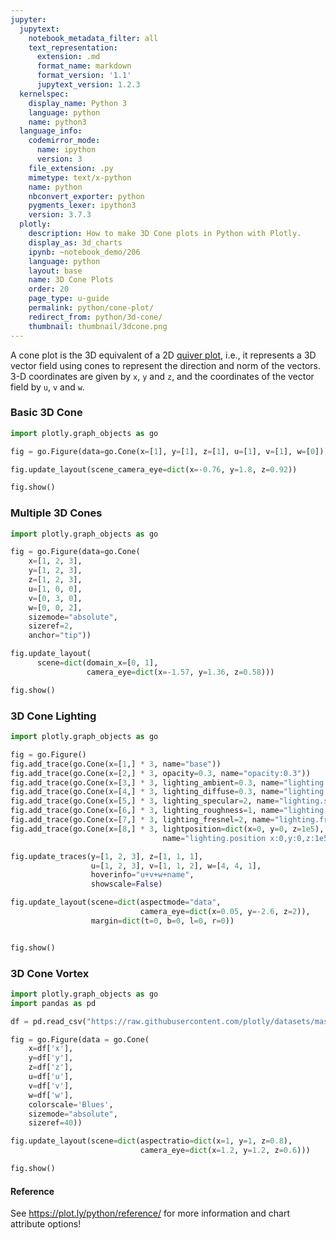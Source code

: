 ```yaml
---
jupyter:
  jupytext:
    notebook_metadata_filter: all
    text_representation:
      extension: .md
      format_name: markdown
      format_version: '1.1'
      jupytext_version: 1.2.3
  kernelspec:
    display_name: Python 3
    language: python
    name: python3
  language_info:
    codemirror_mode:
      name: ipython
      version: 3
    file_extension: .py
    mimetype: text/x-python
    name: python
    nbconvert_exporter: python
    pygments_lexer: ipython3
    version: 3.7.3
  plotly:
    description: How to make 3D Cone plots in Python with Plotly.
    display_as: 3d_charts
    ipynb: ~notebook_demo/206
    language: python
    layout: base
    name: 3D Cone Plots
    order: 20
    page_type: u-guide
    permalink: python/cone-plot/
    redirect_from: python/3d-cone/
    thumbnail: thumbnail/3dcone.png
---
```


A cone plot is the 3D equivalent of a 2D [quiver plot](/python/quiver-plots/), i.e., it represents a 3D vector field using cones to represent the direction and norm of the vectors. 3-D coordinates are given by `x`, `y` and `z`, and the coordinates of the vector field by `u`, `v` and `w`.

### Basic 3D Cone


```python
import plotly.graph_objects as go

fig = go.Figure(data=go.Cone(x=[1], y=[1], z=[1], u=[1], v=[1], w=[0]))

fig.update_layout(scene_camera_eye=dict(x=-0.76, y=1.8, z=0.92))

fig.show()
```

### Multiple 3D Cones

```python
import plotly.graph_objects as go

fig = go.Figure(data=go.Cone(
    x=[1, 2, 3],
    y=[1, 2, 3],
    z=[1, 2, 3],
    u=[1, 0, 0],
    v=[0, 3, 0],
    w=[0, 0, 2],
    sizemode="absolute",
    sizeref=2,
    anchor="tip"))

fig.update_layout(
      scene=dict(domain_x=[0, 1],
                 camera_eye=dict(x=-1.57, y=1.36, z=0.58)))

fig.show()
```

### 3D Cone Lighting

```python
import plotly.graph_objects as go

fig = go.Figure()
fig.add_trace(go.Cone(x=[1,] * 3, name="base"))
fig.add_trace(go.Cone(x=[2,] * 3, opacity=0.3, name="opacity:0.3"))
fig.add_trace(go.Cone(x=[3,] * 3, lighting_ambient=0.3, name="lighting.ambient:0.3"))
fig.add_trace(go.Cone(x=[4,] * 3, lighting_diffuse=0.3, name="lighting.diffuse:0.3"))
fig.add_trace(go.Cone(x=[5,] * 3, lighting_specular=2, name="lighting.specular:2"))
fig.add_trace(go.Cone(x=[6,] * 3, lighting_roughness=1, name="lighting.roughness:1"))
fig.add_trace(go.Cone(x=[7,] * 3, lighting_fresnel=2, name="lighting.fresnel:2"))
fig.add_trace(go.Cone(x=[8,] * 3, lightposition=dict(x=0, y=0, z=1e5),
                                  name="lighting.position x:0,y:0,z:1e5"))

fig.update_traces(y=[1, 2, 3], z=[1, 1, 1],
                  u=[1, 2, 3], v=[1, 1, 2], w=[4, 4, 1],
                  hoverinfo="u+v+w+name",
                  showscale=False)

fig.update_layout(scene=dict(aspectmode="data",
                             camera_eye=dict(x=0.05, y=-2.6, z=2)),
                  margin=dict(t=0, b=0, l=0, r=0))


fig.show()
```

### 3D Cone Vortex

```python
import plotly.graph_objects as go
import pandas as pd

df = pd.read_csv("https://raw.githubusercontent.com/plotly/datasets/master/vortex.csv")

fig = go.Figure(data = go.Cone(
    x=df['x'],
    y=df['y'],
    z=df['z'],
    u=df['u'],
    v=df['v'],
    w=df['w'],
    colorscale='Blues',
    sizemode="absolute",
    sizeref=40))

fig.update_layout(scene=dict(aspectratio=dict(x=1, y=1, z=0.8),
                             camera_eye=dict(x=1.2, y=1.2, z=0.6)))

fig.show()
```

#### Reference
See https://plot.ly/python/reference/ for more information and chart attribute options!

